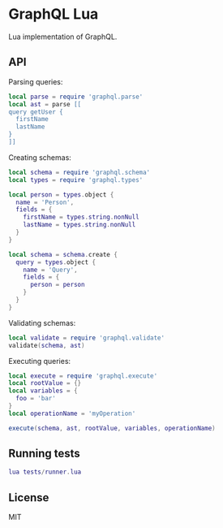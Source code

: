 GraphQL Lua
===

Lua implementation of GraphQL.

API
---

Parsing queries:

```lua
local parse = require 'graphql.parse'
local ast = parse [[
query getUser {
  firstName
  lastName
}
]]
```

Creating schemas:

```lua
local schema = require 'graphql.schema'
local types = require 'graphql.types'

local person = types.object {
  name = 'Person',
  fields = {
    firstName = types.string.nonNull
    lastName = types.string.nonNull
  }
}

local schema = schema.create {
  query = types.object {
    name = 'Query',
    fields = {
      person = person
    }
  }
}
```

Validating schemas:

```lua
local validate = require 'graphql.validate'
validate(schema, ast)
```

Executing queries:

```lua
local execute = require 'graphql.execute'
local rootValue = {}
local variables = {
  foo = 'bar'
}
local operationName = 'myOperation'

execute(schema, ast, rootValue, variables, operationName)
```

Running tests
---

```lua
lua tests/runner.lua
```

License
---

MIT
